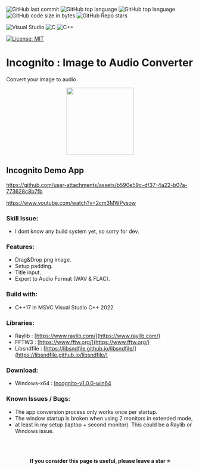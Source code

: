 ![GitHub last commit](https://img.shields.io/github/last-commit/UFTHaq/Incognito?style=for-the-badge)
![GitHub top language](https://img.shields.io/github/languages/top/UFTHaq/Incognito?logo=cpp&style=for-the-badge)
![GitHub top language](https://img.shields.io/github/languages/top/UFTHaq/Incognito?label=Raylib&logo=raylib&logoColor=black&style=for-the-badge)
![GitHub code size in bytes](https://img.shields.io/github/languages/code-size/UFTHaq/Incognito?style=for-the-badge)
![GitHub Repo stars](https://img.shields.io/github/stars/UFTHaq/Incognito?color=red&style=for-the-badge)

![Visual Studio](https://img.shields.io/badge/Visual%20Studio-5C2D91.svg?style=for-the-badge&logo=visual-studio&logoColor=white)
![C](https://img.shields.io/badge/c-%2300599C.svg?style=for-the-badge&logo=c&logoColor=white)
![C++](https://img.shields.io/badge/c++-%2300599C.svg?style=for-the-badge&logo=c%2B%2B&logoColor=white)

[![License: MIT](https://img.shields.io/badge/License-MIT-yellow.svg?style=for-the-badge)](https://opensource.org/licenses/MIT)

# Incognito : Image to Audio Converter
Convert your image to audio

<div align="center">
  <img src="https://github.com/user-attachments/assets/09ef1ec2-6484-4f33-91fb-1071425a74c5" width=180/>
</div>

## Incognito Demo App
https://github.com/user-attachments/assets/b590e59c-df37-4a22-b07a-773628c8b7fb

https://www.youtube.com/watch?v=2cm3MWPysow

### Skill Issue:
- I dont know any build system yet, so sorry for dev.

### Features:
- Drag&Drop png image.
- Setup padding.
- Title input.
- Export to Audio Format (WAV & FLAC).

### Build with:
- C++17 in MSVC Visual Studio C++ 2022

### Libraries:
- Raylib : [https://www.raylib.com/](https://www.raylib.com/)
- FFTW3 : [https://www.fftw.org/](https://www.fftw.org/)
- Libsndfile : [https://libsndfile.github.io/libsndfile/](https://libsndfile.github.io/libsndfile/)

### Download:
- Windows-x64 : <a href="https://github.com/UFTHaq/Incognito/releases/download/v.1.0.0/Incognito-v1.0.0-win64.zip">
 Incognito-v1.0.0-win64
  </a>

### Known Issues / Bugs:
- The app conversion process only works once per startup.
- The window startup is broken when using 2 monitors in extended mode,
- at least in my setup (laptop + second monitor). This could be a Raylib or Windows issue.

<br></br>

<p align="center">
  <b>If you consider this page is useful, please leave a star ⭐</b>
</p>

